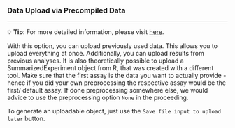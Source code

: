 ### Data Upload via Precompiled Data

***
💡 **Tip**: For more detailed information, please visit <a href="https://icb-dcm.github.io/cOmicsArt/interface-details/required-data-input.html#starting-with-an-rds-object" target="_blank">here</a>.

With this option, you can upload previously used data. This allows you to upload 
everything at once. Additionally, you can upload results from previous analyses. It is 
also theoretically possible to upload a SummarizedExperiment object from R, that was 
created with a different tool. Make sure that the first assay is the data you want to actually provide - hence if you did your own preprocessing the respective assay would be the first/ default assay. If done preprocessing somewhere else, we would advice to use the preprocessing option `None` in the proceeding.

To generate an uploadable object, just use the `Save file input to upload later` button.
